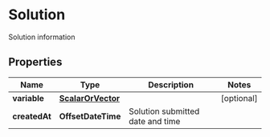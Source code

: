 

# Solution

Solution information

## Properties

| Name | Type | Description | Notes |
|------------ | ------------- | ------------- | -------------|
|**variable** | [**ScalarOrVector**](ScalarOrVector.md) |  |  [optional] |
|**createdAt** | **OffsetDateTime** | Solution submitted date and time |  |



